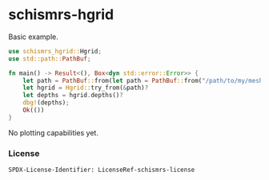 # schismrs-hgrid

Basic example.

```Rust
use schismrs_hgrid::Hgrid;
use std::path::PathBuf;

fn main() -> Result<(), Box<dyn std::error::Error>> {
    let path = PathBuf::from(let path = PathBuf::from("/path/to/my/mesh");;
    let hgrid = Hgrid::try_from(&path)?
    let depths = hgrid.depths()?
    dbg!(depths);
    Ok(())
}
```

No plotting capabilities yet.

### License

`SPDX-License-Identifier: LicenseRef-schismrs-license`
